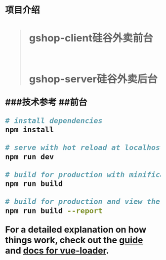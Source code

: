 <h1>项目介绍<h1>

> <h3>gshop-client硅谷外卖前台<h3><br>
> gshop-server硅谷外卖后台
###技术参考
 ##前台
``` bash
# install dependencies
npm install

# serve with hot reload at localhost:8080
npm run dev

# build for production with minification
npm run build

# build for production and view the bundle analyzer report
npm run build --report
```

For a detailed explanation on how things work, check out the [guide](http://vuejs-templates.github.io/webpack/) and [docs for vue-loader](http://vuejs.github.io/vue-loader).

